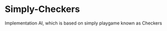 Simply-Checkers
===============

Implementation AI, which is based on simply playgame known as Checkers
